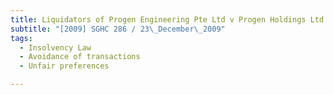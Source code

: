 ```yaml
---
title: Liquidators of Progen Engineering Pte Ltd v Progen Holdings Ltd 
subtitle: "[2009] SGHC 286 / 23\_December\_2009"
tags:
  - Insolvency Law
  - Avoidance of transactions
  - Unfair preferences

---
```


